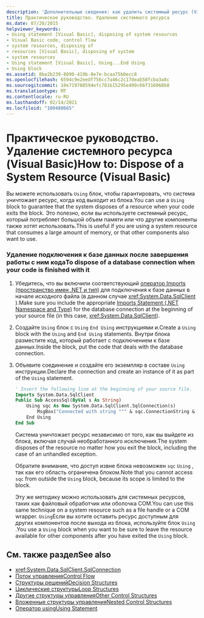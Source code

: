 ```yaml
---
description: 'Дополнительные сведения: как удалить системный ресурс (Visual Basic)'
title: Практическое руководство. Удаление системного ресурса
ms.date: 07/20/2015
helpviewer_keywords:
- Using statement [Visual Basic], disposing of system resources
- Visual Basic code, control flow
- system resources, disposing of
- resources [Visual Basic], disposing of system
- system resources
- Using statement [Visual Basic], Using...End Using
- Using block
ms.assetid: 8be2b239-8090-419b-8e7e-bcaa75b0ecc8
ms.openlocfilehash: 6594c9e2eedf756cc7a46c2c17deab58fcba3a8c
ms.sourcegitcommit: 10e719780594efc781b15295e499c66f316068b8
ms.translationtype: MT
ms.contentlocale: ru-RU
ms.lasthandoff: 02/14/2021
ms.locfileid: "100480665"
---
```

# <a name="how-to-dispose-of-a-system-resource-visual-basic"></a><span data-ttu-id="77518-103">Практическое руководство. Удаление системного ресурса (Visual Basic)</span><span class="sxs-lookup"><span data-stu-id="77518-103">How to: Dispose of a System Resource (Visual Basic)</span></span>

<span data-ttu-id="77518-104">Вы можете использовать `Using` блок, чтобы гарантировать, что система уничтожает ресурс, когда код выходит из блока.</span><span class="sxs-lookup"><span data-stu-id="77518-104">You can use a `Using` block to guarantee that the system disposes of a resource when your code exits the block.</span></span> <span data-ttu-id="77518-105">Это полезно, если вы используете системный ресурс, который потребляет большой объем памяти или что другие компоненты также хотят использовать.</span><span class="sxs-lookup"><span data-stu-id="77518-105">This is useful if you are using a system resource that consumes a large amount of memory, or that other components also want to use.</span></span>  
  
### <a name="to-dispose-of-a-database-connection-when-your-code-is-finished-with-it"></a><span data-ttu-id="77518-106">Удаление подключения к базе данных после завершения работы с ним кода</span><span class="sxs-lookup"><span data-stu-id="77518-106">To dispose of a database connection when your code is finished with it</span></span>  
  
1. <span data-ttu-id="77518-107">Убедитесь, что вы включили соответствующий [оператор Imports (пространство имен .NET и тип)](../../../language-reference/statements/imports-statement-net-namespace-and-type.md) для подключения к базе данных в начале исходного файла (в данном случае <xref:System.Data.SqlClient> ).</span><span class="sxs-lookup"><span data-stu-id="77518-107">Make sure you include the appropriate [Imports Statement (.NET Namespace and Type)](../../../language-reference/statements/imports-statement-net-namespace-and-type.md) for the database connection at the beginning of your source file (in this case, <xref:System.Data.SqlClient>).</span></span>  
  
2. <span data-ttu-id="77518-108">Создайте `Using` блок с `Using` `End Using` инструкциями и.</span><span class="sxs-lookup"><span data-stu-id="77518-108">Create a `Using` block with the `Using` and `End Using` statements.</span></span> <span data-ttu-id="77518-109">Внутри блока разместите код, который работает с подключением к базе данных.</span><span class="sxs-lookup"><span data-stu-id="77518-109">Inside the block, put the code that deals with the database connection.</span></span>  
  
3. <span data-ttu-id="77518-110">Объявите соединение и создайте его экземпляр в составе `Using` инструкции.</span><span class="sxs-lookup"><span data-stu-id="77518-110">Declare the connection and create an instance of it as part of the `Using` statement.</span></span>  
  
    ```vb  
    ' Insert the following line at the beginning of your source file.  
    Imports System.Data.SqlClient  
    Public Sub AccessSql(ByVal s As String)  
        Using sqc As New System.Data.SqlClient.SqlConnection(s)  
            MsgBox("Connected with string """ & sqc.ConnectionString & """")  
        End Using  
    End Sub  
    ```  
  
     <span data-ttu-id="77518-111">Система уничтожает ресурс независимо от того, как вы выйдете из блока, включая случай необработанного исключения.</span><span class="sxs-lookup"><span data-stu-id="77518-111">The system disposes of the resource no matter how you exit the block, including the case of an unhandled exception.</span></span>  
  
     <span data-ttu-id="77518-112">Обратите внимание, что доступ извне блока невозможен `sqc` `Using` , так как его область ограничена блоком.</span><span class="sxs-lookup"><span data-stu-id="77518-112">Note that you cannot access `sqc` from outside the `Using` block, because its scope is limited to the block.</span></span>  
  
     <span data-ttu-id="77518-113">Эту же методику можно использовать для системных ресурсов, таких как файловый обработчик или оболочка COM.</span><span class="sxs-lookup"><span data-stu-id="77518-113">You can use this same technique on a system resource such as a file handle or a COM wrapper.</span></span> <span data-ttu-id="77518-114">`Using`Если вы хотите оставить ресурс доступным для других компонентов после выхода из блока, используйте блок `Using` .</span><span class="sxs-lookup"><span data-stu-id="77518-114">You use a `Using` block when you want to be sure to leave the resource available for other components after you have exited the `Using` block.</span></span>  
  
## <a name="see-also"></a><span data-ttu-id="77518-115">См. также раздел</span><span class="sxs-lookup"><span data-stu-id="77518-115">See also</span></span>

- <xref:System.Data.SqlClient.SqlConnection>
- [<span data-ttu-id="77518-116">Поток управления</span><span class="sxs-lookup"><span data-stu-id="77518-116">Control Flow</span></span>](index.md)
- [<span data-ttu-id="77518-117">Структуры решений</span><span class="sxs-lookup"><span data-stu-id="77518-117">Decision Structures</span></span>](decision-structures.md)
- [<span data-ttu-id="77518-118">Циклические структуры</span><span class="sxs-lookup"><span data-stu-id="77518-118">Loop Structures</span></span>](loop-structures.md)
- [<span data-ttu-id="77518-119">Другие структуры управления</span><span class="sxs-lookup"><span data-stu-id="77518-119">Other Control Structures</span></span>](other-control-structures.md)
- [<span data-ttu-id="77518-120">Вложенные структуры управления</span><span class="sxs-lookup"><span data-stu-id="77518-120">Nested Control Structures</span></span>](nested-control-structures.md)
- [<span data-ttu-id="77518-121">Оператор using</span><span class="sxs-lookup"><span data-stu-id="77518-121">Using Statement</span></span>](../../../language-reference/statements/using-statement.md)
